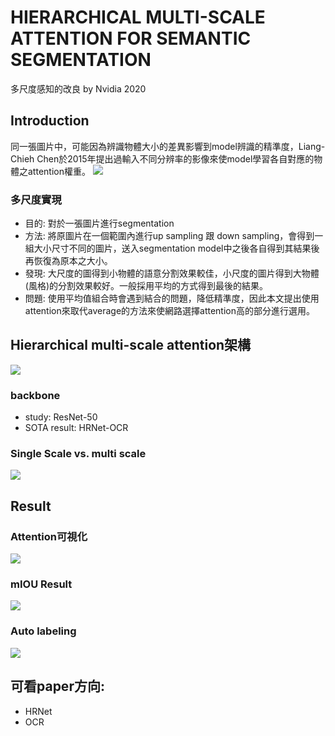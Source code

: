# HIERARCHICAL MULTI-SCALE ATTENTION FOR SEMANTIC SEGMENTATION
多尺度感知的改良 by Nvidia 2020

## Introduction
同一張圖片中，可能因為辨識物體大小的差異影響到model辨識的精準度，Liang-Chieh Chen於2015年提出過輸入不同分辨率的影像來使model學習各自對應的物體之attention權重。
![](https://i.imgur.com/S6hLnWV.jpg)


### 多尺度實現
- 目的: 對於一張圖片進行segmentation
- 方法: 將原圖片在一個範圍內進行up sampling 跟 down sampling，會得到一組大小尺寸不同的圖片，送入segmentation model中之後各自得到其結果後再恢復為原本之大小。
- 發現: 大尺度的圖得到小物體的語意分割效果較佳，小尺度的圖片得到大物體(風格)的分割效果較好。一般採用平均的方式得到最後的結果。
- 問題: 使用平均值組合時會遇到結合的問題，降低精準度，因此本文提出使用attention來取代average的方法來使網路選擇attention高的部分進行選用。

## Hierarchical multi-scale attention架構
![](https://i.imgur.com/dnQ4NdQ.jpg)
### backbone
- study: ResNet-50
- SOTA result: HRNet-OCR
### Single Scale vs. multi scale 
![](https://i.imgur.com/GH8i2h8.jpg)


## Result
### Attention可視化
![](https://i.imgur.com/Mxiq3ve.jpg)
### mIOU Result
![](https://i.imgur.com/l9DHclU.jpg)
### Auto labeling
![](https://i.imgur.com/WJ7J1mq.jpg)

## 可看paper方向:
- HRNet
- OCR






